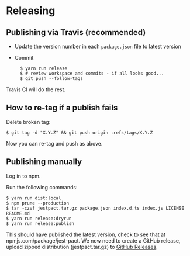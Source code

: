 # Releasing

## Publishing via Travis (recommended)

* Update the version number in each `package.json` file to latest version
* Commit

        $ yarn run release
        $ # review workspace and commits - if all looks good...
        $ git push --follow-tags

Travis CI will do the rest.

## How to re-tag if a publish fails

Delete broken tag:

    $ git tag -d "X.Y.Z" && git push origin :refs/tags/X.Y.Z

Now you can re-tag and push as above.

## Publishing manually

Log in to npm.

Run the following commands:

    $ yarn run dist:local
    $ npm prune --production
    $ tar -czvf jestpact.tar.gz package.json index.d.ts index.js LICENSE README.md
    $ yarn run release:dryrun
    $ yarn run release:publish


This should have published the latest version, check to see that at npmjs.com/package/jest-pact.
We now need to create a GitHub release, upload zipped distribution (jestpact.tar.gz) to [GitHub Releases](https://github.com/YOU54f/jest-pact/releases).